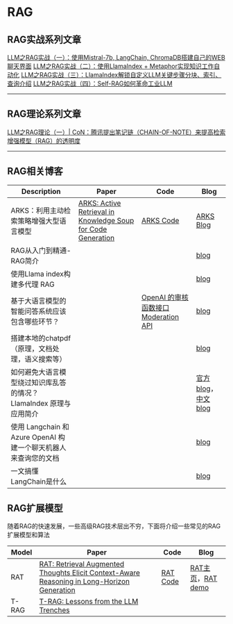 # RAG

## RAG实战系列文章

[LLM之RAG实战（一）：使用Mistral-7b, LangChain, ChromaDB搭建自己的WEB聊天界面](https://mp.weixin.qq.com/s?__biz=Mzg3NDIyMzI0Mw==&mid=2247487732&idx=1&sn=21db8c435cebe4216dba8acaf8a0fab2&chksm=ced55310f9a2da06a53968da6c26a7216ab47af2aa801d9867f718c7e71c91aebe76bd212c1f&token=963123924&lang=zh_CN#rd)
[LLM之RAG实战（二）：使用LlamaIndex + Metaphor实现知识工作自动化](https://mp.weixin.qq.com/s?__biz=Mzg3NDIyMzI0Mw==&mid=2247487732&idx=2&sn=dbdec5236762ed48ab5fa3296934b880&chksm=ced55310f9a2da06ccb52c37fd3ade9ac9f7e52fb506e182ac71b4a488d33b6d9df490a68f08&token=963123924&lang=zh_CN#rd)
[LLM之RAG实战（三）：LlamaIndex解锁自定义LLM关键步骤分块、索引、查询介绍](https://mp.weixin.qq.com/s?__biz=Mzg3NDIyMzI0Mw==&mid=2247487927&idx=1&sn=a8b6df1af4fba65838eadf0e225b7b43&chksm=ced55253f9a2db45972c4aff81a09e71beb5b799e5a00bf28770f8102f638eb03ea042149090&token=963123924&lang=zh_CN#rd)
[LLM之RAG实战（四）：Self-RAG如何革命工业LLM](https://mp.weixin.qq.com/s?__biz=Mzg3NDIyMzI0Mw==&mid=2247488001&idx=1&sn=8ad4fda411cf202d626de95efbd72aef&chksm=ced551e5f9a2d8f39a53d3746982d35c5349d4514c664713a3ee97652d61afd752f8cff2a0c6&token=963123924&lang=zh_CN#rd)
[]()
[]()
[]()
[]()
[]()
[]()
[]()
[]()
[]()
[]()
[]()
[]()
[]()
[]()
[]()
[]()
[]()
[]()
[]()
[]()
[]()
[]()
[]()
[]()
[]()
[]()
[]()
[]()
[]()
[]()
[]()

---

## RAG理论系列文章

[LLM之RAG理论（一）| CoN：腾讯提出笔记链（CHAIN-OF-NOTE）来提高检索增强模型（RAG）的透明度](https://mp.weixin.qq.com/s?__biz=Mzg3NDIyMzI0Mw==&mid=2247487950&idx=2&sn=17403e1bc74eb18e7fc3cda52a71aa6c&chksm=ced5522af9a2db3caafebd84df921d883634adef201b2c050a831f4aeecd41f02ed3c274a792&token=963123924&lang=zh_CN#rd)
[]()
[]()
[]()
[]()
[]()
[]()
[]()
[]()
[]()
[]()
[]()
[]()
[]()
[]()
[]()
[]()
[]()

---

## RAG相关博客

| Description| Paper | Code | Blog |
| ---| --- | --- | --- |
| ARKS：利用主动检索策略增强大型语言模型 | [ARKS: Active Retrieval in Knowledge Soup for Code Generation](https://arks-codegen.github.io/) | [ARKS Code](https://github.com/xlang-ai/arks) | [ARKS Blog](https://mp.weixin.qq.com/s/eco4u5XVGYWyWQt0LvooEQ) |  
| RAG从入门到精通-RAG简介 |  |  | [blog](https://mp.weixin.qq.com/s/bu5hRn99hAEW1QDbswo-mA) |  
| 使用Llama index构建多代理 RAG |  |  | [blog](https://mp.weixin.qq.com/s/Hn2f2TcJrAn28IECcTE7Dg) |  
| 基于大语言模型的智能问答系统应该包含哪些环节？ |  | [OpenAI 的审核函数接口 Moderation API](https://platform.openai.com/docs/guides/moderation)  | [blog](https://mp.weixin.qq.com/s/pXEyFHEv1pcqwMNhveneew) |  
| 搭建本地的chatpdf（原理，文档处理，语义搜索等） |  |  | [blog](https://mp.weixin.qq.com/s/aW7r4i54coW26RMsTdAQ5g) |  
| 如何避免大语言模型绕过知识库乱答的情况？LlamaIndex 原理与应用简介 |  |  | [官方blog](https://betterprogramming.pub/llamaindex-how-to-use-index-correctly-6f928b8944c6)，[中文blog](https://mp.weixin.qq.com/s/D6_pUv7hHZHRrKSXqo0u2w) |  
| 使用 Langchain 和 Azure OpenAI 构建一个聊天机器人来查询您的文档 |  |  | [blog](https://mp.weixin.qq.com/s/LeUuq6O5uIJPmrrYYtTaqA) |  
| 一文搞懂LangChain是什么 |  |  | [blog](https://mp.weixin.qq.com/s/vLlS17AYe4lM95KrG5sFyQ) |  

## RAG扩展模型

随着RAG的快速发展，一些高级RAG技术层出不穷，下面将介绍一些常见的RAG扩展模型和算法

| Model| Paper | Code | Blog |
| ---| --- | --- | --- |
| RAT | [RAT: Retrieval Augmented Thoughts Elicit Context-Aware Reasoning in Long-Horizon Generation](https://arxiv.org/pdf/2403.05313) | [RAT Code](https://github.com/CraftJarvis/RAT) | [RAT主页](https://craftjarvis.github.io/RAT/)，[RAT demo](https://huggingface.co/spaces/jeasinema/RAT) |
| T-RAG | [T-RAG: Lessons from the LLM Trenches](https://arxiv.org/abs/2402.07483) |  |  |



